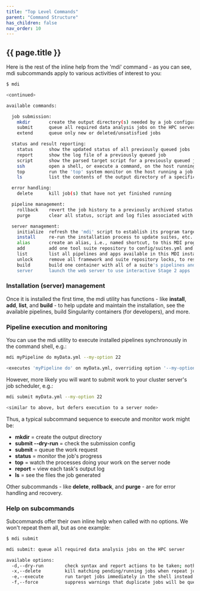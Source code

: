 ```yaml
---
title: "Top Level Commands"
parent: "Command Structure"
has_children: false
nav_order: 10
---
```


## {{ page.title }}

Here is the rest of the inline help from the 'mdi' command - as you can see, 
mdi subcommands apply to various activities of interest to you:

```bash
$ mdi

<continued>

available commands:

  job submission:
    mkdir       create the output directory(s) needed by a job configuration file
    submit      queue all required data analysis jobs on the HPC server
    extend      queue only new or deleted/unsatisfied jobs

  status and result reporting:
    status      show the updated status of all previously queued jobs
    report      show the log file of a previously queued job
    script      show the parsed target script for a previously queued job
    ssh         open a shell, or execute a command, on the host running a job
    top         run the 'top' system monitor on the host running a job
    ls          list the contents of the output directory of a specific job

  error handling:
    delete      kill job(s) that have not yet finished running

  pipeline management:
    rollback    revert the job history to a previously archived status file
    purge       clear all status, script and log files associated with the job set

  server management:
    initialize  refresh the 'mdi' script to establish its program targets
    install     re-run the installation process to update suites, etc.
    alias       create an alias, i.e., named shortcut, to this MDI program target
    add         add one tool suite repository to config/suites.yml and re-install
    list        list all pipelines and apps available in this MDI installation
    unlock      remove all framework and suite repository locks, to reset after error
    build       build one container with all of a suite's pipelines and apps
    server      launch the web server to use interactive Stage 2 apps
```

### Installation (server) management

Once it is installed the first time, the mdi utility has functions - 
like **install**, **add**, **list**, and **build** - 
to help update and maintain the installation, see the available pipelines,
build Singularity containers (for developers), and more.

### Pipeline execution and monitoring

You can use the mdi utility to execute installed pipelines 
synchronously in the command shell, e.g.:

```bash
mdi myPipeline do myData.yml --my-option 22

<executes 'myPipeline do' on myData.yml, overriding option '--my-option'>
```

However, more likely you will want to submit work
to your cluster server's job scheduler, e.g.:

```bash
mdi submit myData.yml --my-option 22

<similar to above, but defers execution to a server node>
```

Thus, a typical subcommand sequence to execute and monitor work might be:

- **mkdir** = create the output directory
- **submit --dry-run** = check the submission config
- **submit** = queue the work request
- **status** = monitor the job's progress
- **top** = watch the processes doing your work on the server node
- **report** = view each task's output log
- **ls** = see the files the job generated

Other subcommands - like **delete**, **rollback**, and **purge** - 
are for error handling and recovery.

### Help on subcommands

Subcommands offer their own inline help when called with no options. 
We won't repeat them all, but as one example:

```bash
$ mdi submit

mdi submit: queue all required data analysis jobs on the HPC server

available options:
  -d,--dry-run        check syntax and report actions to be taken; nothing will be queued or deleted
  -x,--delete         kill matching pending/running jobs when repeat job submissions are encountered
  -e,--execute        run target jobs immediately in the shell instead of scheduling them
  -f,--force          suppress warnings that duplicate jobs will be queued, files deleted, etc.
```
